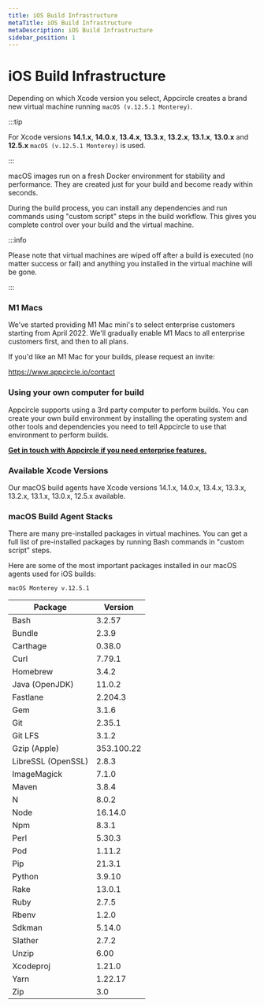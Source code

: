 ```yaml
---
title: iOS Build Infrastructure
metaTitle: iOS Build Infrastructure
metaDescription: iOS Build Infrastructure
sidebar_position: 1
---
```

# iOS Build Infrastructure

Depending on which Xcode version you select, Appcircle creates a brand new virtual machine running `macOS (v.12.5.1 Monterey)`.

:::tip

For Xcode versions **14.1.x**, **14.0.x**, **13.4.x**, **13.3.x**, **13.2.x**, **13.1.x**, **13.0.x** and **12.5.x** `macOS (v.12.5.1 Monterey)` is used.

:::

macOS images run on a fresh Docker environment for stability and performance. They are created just for your build and become ready within seconds.

During the build process, you can install any dependencies and run commands using "custom script" steps in the build workflow. This gives you complete control over your build and the virtual machine.

:::info

Please note that virtual machines are wiped off after a build is executed (no matter success or fail) and anything you installed in the virtual machine will be gone.

:::

### M1 Macs

We've started providing M1 Mac mini's to select enterprise customers starting from April 2022. We'll gradually enable M1 Macs to all enterprise customers first, and then to all plans.

If you'd like an M1 Mac for your builds, please request an invite:

https://www.appcircle.io/contact

### Using your own computer for build

Appcircle supports using a 3rd party computer to perform builds. You can create your own build environment by installing the operating system and other tools and dependencies you need to tell Appcircle to use that environment to perform builds.

[**Get in touch with Appcircle if you need enterprise features.**](https://appcircle.io/support)

### Available Xcode Versions

Our macOS build agents have Xcode versions 14.1.x, 14.0.x, 13.4.x, 13.3.x, 13.2.x, 13.1.x, 13.0.x, 12.5.x available.

### macOS Build Agent Stacks

There are many pre-installed packages in virtual machines. You can get a full list of pre-installed packages by running Bash commands in "custom script" steps.

Here are some of the most important packages installed in our macOS agents used for iOS builds:

`macOS Monterey v.12.5.1`

| Package            | Version    |
| ------------------ | ---------- |
| Bash               | 3.2.57     |
| Bundle             | 2.3.9      |
| Carthage           | 0.38.0     |
| Curl               | 7.79.1     |
| Homebrew           | 3.4.2      |
| Java (OpenJDK)     | 11.0.2     |
| Fastlane           | 2.204.3    |
| Gem                | 3.1.6      |
| Git                | 2.35.1     |
| Git LFS            | 3.1.2      |
| Gzip (Apple)       | 353.100.22 |
| LibreSSL (OpenSSL) | 2.8.3      |
| ImageMagick        | 7.1.0      |
| Maven              | 3.8.4      |
| N                  | 8.0.2      |
| Node               | 16.14.0    |
| Npm                | 8.3.1      |
| Perl               | 5.30.3     |
| Pod                | 1.11.2     |
| Pip                | 21.3.1     |
| Python             | 3.9.10     |
| Rake               | 13.0.1     |
| Ruby               | 2.7.5      |
| Rbenv              | 1.2.0      |
| Sdkman             | 5.14.0     |
| Slather            | 2.7.2      |
| Unzip              | 6.00       |
| Xcodeproj          | 1.21.0     |
| Yarn               | 1.22.17    |
| Zip                | 3.0        |
